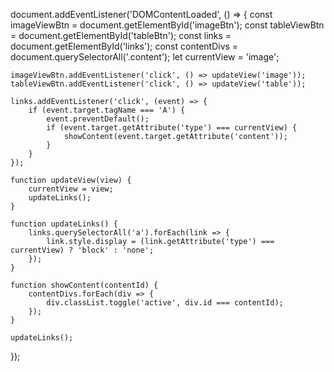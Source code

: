 document.addEventListener('DOMContentLoaded', () => {
    const imageViewBtn = document.getElementById('imageBtn');
    const tableViewBtn = document.getElementById('tableBtn');
    const links = document.getElementById('links');
    const contentDivs = document.querySelectorAll('.content');
    let currentView = 'image';

    imageViewBtn.addEventListener('click', () => updateView('image'));
    tableViewBtn.addEventListener('click', () => updateView('table'));

    links.addEventListener('click', (event) => {
        if (event.target.tagName === 'A') {
            event.preventDefault();
            if (event.target.getAttribute('type') === currentView) {
                showContent(event.target.getAttribute('content'));
            }
        }
    });

    function updateView(view) {
        currentView = view;
        updateLinks();
    }

    function updateLinks() {
        links.querySelectorAll('a').forEach(link => {
            link.style.display = (link.getAttribute('type') === currentView) ? 'block' : 'none';
        });
    }

    function showContent(contentId) {
        contentDivs.forEach(div => {
            div.classList.toggle('active', div.id === contentId);
        });
    }

    updateLinks();
});
